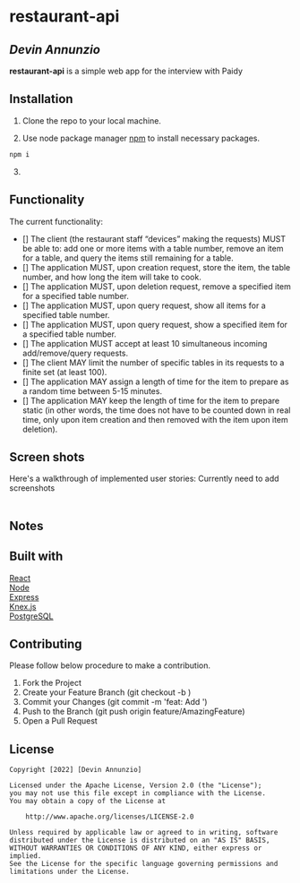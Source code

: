 # restaurant-api

## *Devin Annunzio*

**restaurant-api** is a simple web app for the interview with Paidy


## Installation
1. Clone the repo to your local machine.

2. Use node package manager [npm](https://www.npmjs.com/) to install necessary packages.

```bash
npm i
```
3.

## Functionality 

The current functionality:
* [] The client (the restaurant staff “devices” making the requests) MUST be able to: add one or more items with a table number, remove an item for a table, and query the items still remaining for a table.
* [] The application MUST, upon creation request, store the item, the table number, and how long the item will take to cook.
* [] The application MUST, upon deletion request, remove a specified item for a specified table number.
* [] The application MUST, upon query request, show all items for a specified table number.
* [] The application MUST, upon query request, show a specified item for a specified table number.
* [] The application MUST accept at least 10 simultaneous incoming add/remove/query requests.
* [] The client MAY limit the number of specific tables in its requests to a finite set (at least 100).
* [] The application MAY assign a length of time for the item to prepare as a random time between 5-15 minutes.
* [] The application MAY keep the length of time for the item to prepare static (in other words, the time does not have to be counted down in real time, only upon item creation and then removed with the item upon item deletion).


## Screen shots

Here's a walkthrough of implemented user stories: Currently need to add screenshots
</br>
</br>




## Notes


## Built with
[React](https://reactjs.org/)<br/>
[Node](https://nodejs.org/en/)<br/>
[Express](https://expressjs.com/)<br/>
[Knex.js](https://knexjs.org/)<br/>
[PostgreSQL](https://www.postgresql.org/docs/)<br/>

## Contributing

Please follow below procedure to make a contribution.

1. Fork the Project
2. Create your Feature Branch (git checkout -b <featurename>)
3. Commit your Changes (git commit -m 'feat: Add <featurename>')
4. Push to the Branch (git push origin feature/AmazingFeature)
5. Open a Pull Request



## License

    Copyright [2022] [Devin Annunzio]

    Licensed under the Apache License, Version 2.0 (the "License");
    you may not use this file except in compliance with the License.
    You may obtain a copy of the License at

        http://www.apache.org/licenses/LICENSE-2.0

    Unless required by applicable law or agreed to in writing, software
    distributed under the License is distributed on an "AS IS" BASIS,
    WITHOUT WARRANTIES OR CONDITIONS OF ANY KIND, either express or implied.
    See the License for the specific language governing permissions and
    limitations under the License.

